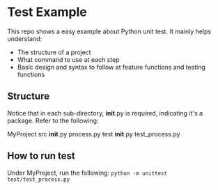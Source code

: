 # Test Example

This repo shows a easy example about Python unit test. It mainly helps understand:
  - The structure of a project
  - What command to use at each step
  - Basic design and syntax to follow at feature functions and testing functions

## Structure
Notice that in each sub-directory, __init__.py is required, indicating it's a package. Refer to the following:

MyProject
 	src
		__init__.py
		process.py
	test
		__init__.py
		test_process.py

## How to run test
Under MyProject, run the following:
```python -m unittest test/test_process.py```



